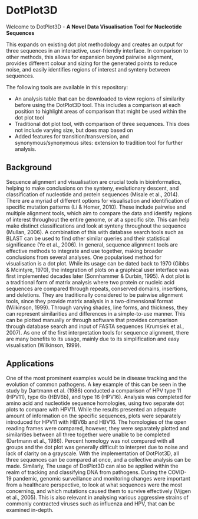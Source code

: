 # DotPlot3D

Welcome to DotPlot3D - **A Novel Data Visualisation Tool for Nucleotide Sequences**

This expands on existing dot plot methodology and creates an output for three sequences in an interactive, user-friendly interface. In comparison to other methods, this allows for expansion beyond pairwise alignment, provides different colour and sizing for the generated points to reduce noise, and easily identifies regions of interest and synteny between sequences.

The following tools are available in this repository:
- An analysis table that can be downloaded to view regions of similarity before using the DotPlot3D tool. This includes a comparison at each position to highlight areas of comparison that might be used within the dot plot tool
- Traditional dot plot tool, with comparison of three sequences. This does not include varying size, but does map based on 
- Added features for transition/transversion, and synonymous/synonymous sites: extension to tradition tool for further analysis.

## Background

Sequence alignment and visualisation are crucial tools in bioinformatics, helping to make conclusions on the synteny, evolutionary descent, and classification of nucleotide and protein sequences (Misale et al., 2014). There are a myriad of different options for visualisation and identification of specific mutation patterns (Li & Homer, 2010). These include pairwise and multiple alignment tools, which aim to compare the data and identify regions of interest throughout the entire genome, or at a specific site. This can help make distinct classifications and look at synteny throughout the sequence (Mullan, 2006). A combination of this with database search tools such as BLAST can be used to find other similar queries and their statistical significance (Ye et al., 2006). In general, sequence alignment tools are effective methods to integrate and use together, making broader conclusions from several analyses.
One popularised method for visualisation is a dot plot. While its 
usage can be dated back to 1970 (Gibbs & Mcintyre, 1970), the integration of plots on a graphical user interface was first implemented decades later (Sonnhammer & Durbin, 1995). 
A dot plot is a traditional form of matrix analysis where two protein or nucleic acid sequences are compared through repeats, conserved domains, insertions, and deletions. They are traditionally considered to be pairwise alignment tools, since they provide matrix analysis in a two-dimensional format (Wilkinson, 1999). Through varying shades, line forms, and thickness, they can represent similarities and differences in a simple-to-use manner. This can be plotted manually or through software that provides comparison through database search and input of FASTA sequences (Krumsiek et al., 2007). As one of the first interpretation tools for sequence alignment, there are many benefits to its usage, mainly due to its simplification and easy visualisation (Wilkinson, 1999). 

## Applications
One of the most prominent examples would be in disease tracking and the evolution of common pathogens. A key example of this can be seen in the study by Dartmann et al. (1986) conducted a comparison of HPV type 11 (HPV11), type 6b (HBV6b), and type 16 (HPV16). Analysis was completed for amino acid and nucleotide sequence homologies, using two separate dot plots to compare with HPV11. While the results presented an adequate amount of information on the specific sequences, plots were separately introduced for HPV11 with HBV6b and HBV16. The homologies of the open reading frames were compared, however, they were separately plotted and similarities between all three together were unable to be completed (Dartmann et al., 1986). Percent homology was not compared with all groups and the dot plot was generally difficult to interpret due to noise and lack of clarity on a grayscale. With the implementation of DotPlot3D, all three sequences can be compared at once, and a collective analysis can be made.
Similarly, The usage of DotPlot3D can also be applied within the realm of tracking and classifying DNA from pathogens. During the COVID-19 pandemic, genomic surveillance and monitoring changes were important from a healthcare perspective, to look at what sequences were the most concerning, and which mutations caused them to survive effectively (Vijgen et al., 2005). This is also relevant in analysing various aggressive strains of commonly contracted viruses such as influenza and HPV, that can be examined in-depth.
